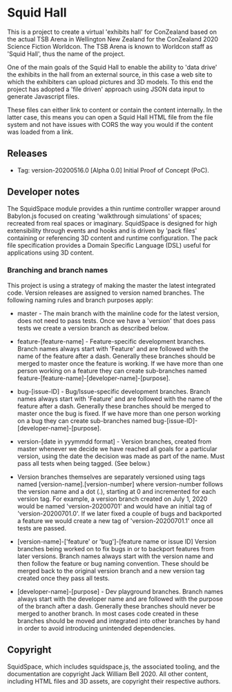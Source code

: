 # Squid Hall

This is a project to create a virtual 'exhibits hall' for ConZealand based on the actual
TSB Arena in Wellington New Zealand for the ConZealand 2020 Science Fiction Worldcon. 
The TSB Arena is known to Worldcon staff as 'Squid Hall', thus the name of the project.

One of the main goals of the Squid Hall to enable the ability to 'data drive' the 
exhibits in the hall from an external source, in this case a web site to which 
the exhibiters can upload pictures and 3D models. To this end the project has 
adopted a 'file driven' approach using JSON data input to generate Javascript files.

These files can either link to content or contain the content internally. In the latter
case, this means you can open a Squid Hall HTML file from the file system and not
have issues with CORS the way you would if the content was loaded from a link.

## Releases

* Tag: version-20200516.0 [Alpha 0.0] Initial Proof of Concept (PoC). 

## Developer notes

The SquidSpace module provides a thin runtime controller wrapper around Babylon.js focused on
creating 'walkthrough simulations' of spaces; recreated from real spaces or imaginary. SquidSpace
is designed for high extensibility through events and hooks and is driven by 'pack files' containing
or referencing 3D content and runtime configuration. The pack file specification provides a Domain 
Specific Language (DSL) useful for applications using 3D content.

### Branching and branch names

This project is using a strategy of making the master the latest integrated code. Version releases
are assigned to version named branches. The following naming rules and branch purposes apply:

* master - The main branch with the mainline code for the latest version, does not need to pass tests. Once we have a 'version' that does pass tests we create a version branch as described below.

* feature-[feature-name] - Feature-specific development branches. Branch names always start with 'Feature' and are followed with the name of the feature after a dash. Generally these branches should be merged to master once the feature is working. If we have more than one person working on a feature they can create sub-branches named feature-[feature-name]-[developer-name]-[purpose].

* bug-[issue-ID] - Bug/Issue-specific development branches. Branch names always start with 'Feature' and are followed with the name of the feature after a dash. Generally these branches should be merged to master once the bug is fixed. If we have more than one person working on a bug they can create sub-branches named bug-[issue-ID]-[developer-name]-[purpose].

* version-[date in yyymmdd format] - Version branches, created from master whenever we decide we have reached all goals for a particular version, using the date the decision was made as part of the name. Must pass all tests when being tagged. (See below.)

* Version branches themselves are separately versioned using tags named [version-name].[version-number] where version-number follows the version name and a dot (.), starting at 0 and incremented for each version tag. For example, a version branch created on July 1, 2020 would be named 'version-20200701' and would have an initial tag of 'version-20200701.0'. If we later fixed a couple of bugs and backported a feature we would create a new tag of 'version-20200701.1' once all tests are passed.

* [version-name]-['feature' or 'bug']-[feature name or issue ID] Version branches being worked on to fix bugs in or to backport features from later versions. Branch names always start with the version name and then follow the feature or bug naming convention. These should be merged back to the original version branch and a new version tag created once they pass all tests.

* [developer-name]-[purpose] - Dev playground branches. Branch names always start with the developer name and are followed with the purpose of the branch after a dash. Generally these branches should never be merged to another branch. In most cases code created in these branches should be moved and integrated into other branches by hand in order to avoid introducing unintended dependencies.


## Copyright

SquidSpace, which includes squidspace.js, the associated tooling, and the documentation are 
copyright Jack William Bell 2020. All other content, including HTML files and 3D assets, are 
copyright their respective authors.
